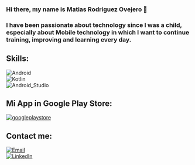 ### Hi there, my name is Matias Rodriguez Ovejero 👋

### I have been passionate about technology since I was a child, especially about Mobile technology in which I want to continue training, improving and learning every day.




## Skills:
![Android](https://img.shields.io/badge/Android-3DDC84?style=for-the-badge&logo=android&logoColor=white&labelColor=101010)</br>
![Kotlin](https://img.shields.io/badge/Kotlin-0095D5?style=for-the-badge&logo=kotlin&logoColor=white&labelColor=101010)</br>
![Android_Studio](https://img.shields.io/badge/Android_Studio-3DDC84?style=for-the-badge&logo=android-studio&logoColor=white&labelColor=101010)</br>

## Mi App in Google Play Store:
[![googleplaystore](https://img.shields.io/badge/Google_Play-trivpsons-yellow?style=for-the-badge&logo=google-play&logoColor=white&labelColor=101010)](https://play.google.com/store/apps/details?id=com.trivpsons.trivpsons)


## Contact me:

[![Email](https://img.shields.io/badge/matias141201@gmail.com-D14836?style=for-the-badge&logo=gmail&logoColor=white&labelColor=101010)](mailto:matias141201@gmail.com)</br>
[![LinkedIn](https://img.shields.io/badge/LinkedIn-matias_rodriguez_ovejero-0077B5?style=for-the-badge&logo=linkedin&logoColor=white&labelColor=101010)](https://www.linkedin.com/in/matias-rodriguez-ovejero/)</br>





